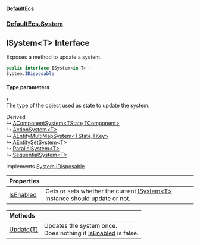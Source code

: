 #### [DefaultEcs](DefaultEcs.md 'DefaultEcs')
### [DefaultEcs.System](DefaultEcs.md#DefaultEcs_System 'DefaultEcs.System')
## ISystem&lt;T&gt; Interface
Exposes a method to update a system.  
```csharp
public interface ISystem<in T> :
System.IDisposable
```
#### Type parameters
<a name='DefaultEcs_System_ISystem_T__T'></a>
`T`  
The type of the object used as state to update the system.
  

Derived  
&#8627; [AComponentSystem&lt;TState,TComponent&gt;](AComponentSystem_TState_TComponent_.md 'DefaultEcs.System.AComponentSystem&lt;TState,TComponent&gt;')  
&#8627; [ActionSystem&lt;T&gt;](ActionSystem_T_.md 'DefaultEcs.System.ActionSystem&lt;T&gt;')  
&#8627; [AEntityMultiMapSystem&lt;TState,TKey&gt;](AEntityMultiMapSystem_TState_TKey_.md 'DefaultEcs.System.AEntityMultiMapSystem&lt;TState,TKey&gt;')  
&#8627; [AEntitySetSystem&lt;T&gt;](AEntitySetSystem_T_.md 'DefaultEcs.System.AEntitySetSystem&lt;T&gt;')  
&#8627; [ParallelSystem&lt;T&gt;](ParallelSystem_T_.md 'DefaultEcs.System.ParallelSystem&lt;T&gt;')  
&#8627; [SequentialSystem&lt;T&gt;](SequentialSystem_T_.md 'DefaultEcs.System.SequentialSystem&lt;T&gt;')  

Implements [System.IDisposable](https://docs.microsoft.com/en-us/dotnet/api/System.IDisposable 'System.IDisposable')  

| Properties | |
| :--- | :--- |
| [IsEnabled](ISystem_T__IsEnabled.md 'DefaultEcs.System.ISystem&lt;T&gt;.IsEnabled') | Gets or sets whether the current [ISystem&lt;T&gt;](ISystem_T_.md 'DefaultEcs.System.ISystem&lt;T&gt;') instance should update or not.<br/> |

| Methods | |
| :--- | :--- |
| [Update(T)](ISystem_T__Update(T).md 'DefaultEcs.System.ISystem&lt;T&gt;.Update(T)') | Updates the system once.<br/>Does nothing if [IsEnabled](ISystem_T__IsEnabled.md 'DefaultEcs.System.ISystem&lt;T&gt;.IsEnabled') is false.<br/> |
